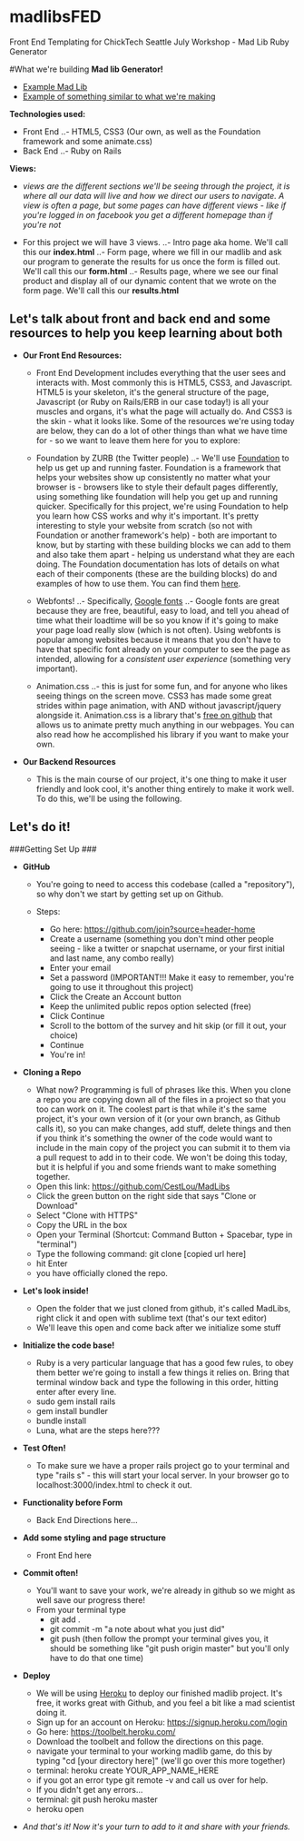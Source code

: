 # madlibsFED
Front End Templating for ChickTech Seattle July Workshop - Mad Lib Ruby Generator


#What we're building
**Mad lib Generator!**
- <a href="http://cdn.rainbowresource.netdna-cdn.com/products/032883i1.jpg">Example Mad Lib</a>
- <a href="http://www.redkid.net/madlibs/">Example of something similar to what we're making</a>

**Technologies used:**
- Front End
..- HTML5, CSS3 (Our own, as well as the Foundation framework and some animate.css)
- Back End
..- Ruby on Rails

**Views:**
- _views are the different sections we'll be seeing through the project, it is where all our data will live and how we direct our users to navigate. A view is often a page, but some pages can have different views - like if you're logged in on facebook you get a different homepage than if you're not_

- For this project we will have 3 views.
	..- Intro page aka home. We'll call this our **index.html**
	..- Form page, where we fill in our madlib and ask our program to generate the results for us once the form is filled out. We'll call this our **form.html**
	..- Results page, where we see our final product and display all of our dynamic content that we wrote on the form page. We'll call this our **results.html**

## Let's talk about front and back end and some resources to help you keep learning about both ##

- **Our Front End Resources:**
	- Front End Development includes everything that the user sees and interacts with. Most commonly this is HTML5, CSS3, and Javascript. HTML5 is your skeleton, it's the general structure of the page, Javascript (or Ruby on Rails/ERB in our case today!) is all your muscles and organs, it's what the page will actually do. And CSS3 is the skin - what it looks like.  Some of the resources we're using today are below, they can do a lot of other things than what we have time for - so we want to leave them here for you to explore:
	- Foundation by ZURB (the Twitter people)
	..- We'll use <a href="http://foundation.zurb.com/">Foundation</a> to help us get up and running faster. Foundation is a framework that helps your websites show up consistently no matter what your browser is - browsers like to style their default pages differently, using something like foundation will help you get up and running quicker. Specifically for this project, we're using Foundation to help you learn how CSS works and why it's important. It's pretty interesting to style your website from scratch (so not with Foundation or another framework's help) - both are important to know, but by starting with these building blocks we can add to them and also take them apart - helping us understand what they are each doing. The Foundation documentation has lots of details on what each of their components (these are the building blocks) do and examples of how to use them. You can find them <a href="http://foundation.zurb.com/sites/docs/">here</a>.

	- Webfonts!
	..- Specifically, <a href="https://www.google.com/fonts#">Google fonts</a>
	..- Google fonts are great because they are free, beautiful, easy to load, and tell you ahead of time what their loadtime will be so you know if it's going to make your page load really slow (which is not often). Using webfonts is popular among websites because it means that you don't have to have that specific font already on your computer to see the page as intended, allowing for a _consistent user experience_ (something very important).

	- Animation.css
	..- this is just for some fun, and for anyone who likes seeing things on the screen move. CSS3 has made some great strides within page animation, with AND without javascript/jquery alongside it. Animation.css is a library that's <a href="https://github.com/daneden/animate.css">free on github</a> that allows us to animate pretty much anything in our webpages. You can also read how he accomplished his library if you want to make your own.


- **Our Backend Resources**
	- This is the main course of our project, it's one thing to make it user friendly and look cool, it's another thing entirely to make it work well. To do this, we'll be using the following.

## Let's do it! ##

###Getting Set Up ###

- **GitHub**
	- You're going to need to access this codebase (called a "repository"), so why don't we start by getting set up on Github.

	- Steps:
		- Go here: https://github.com/join?source=header-home
		- Create a username (something you don't mind other people seeing - like a twitter or snapchat username, or your first initial and last name, any combo really)
		- Enter your email
		- Set a password (IMPORTANT!!! Make it easy to remember, you're going to use it throughout this project)
		- Click the Create an Account button
		- Keep the unlimited public repos option selected (free)
		- Click Continue
		- Scroll to the bottom of the survey and hit skip (or fill it out, your choice)
		- Continue
		- You're in!
- **Cloning a Repo**
	- What now? Programming is full of phrases like this. When you clone a repo you are copying down all of the files in a project so that you too can work on it. The coolest part is that while it's the same project, it's your own version of it (or your own branch, as Github calls it), so you can make changes, add stuff, delete things and then if you think it's something the owner of the code would want to include in the main copy of the project you can submit it to them via a pull request to add in to their code. We won't be doing this today, but it is helpful if you and some friends want to make something together.
	- Open this link: https://github.com/CestLou/MadLibs
	- Click the green button on the right side that says "Clone or Download"
	- Select "Clone with HTTPS"
	- Copy the URL in the box
	- Open your Terminal (Shortcut: Command Button + Spacebar, type in "terminal")
	- Type the following command: git clone [copied url here]
	- hit Enter
	- you have officially cloned the repo.
- **Let's look inside!**
	- Open the folder that we just cloned from github, it's called MadLibs, right click it and open with sublime text (that's our text editor)
	- We'll leave this open and come back after we initialize some stuff
- **Initialize the code base!**
	- Ruby is a very particular language that has a good few rules, to obey them better we're going to install a few things it relies on. Bring that terminal window back and type the following in this order, hitting enter after every line.
	- sudo gem install rails
	- gem install bundler
	- bundle install
	- Luna, what are the steps here???
- **Test Often!**
	- To make sure we have a proper rails project go to your terminal and type "rails s" - this will start your local server. In your browser go to localhost:3000/index.html to check it out.

- **Functionality before Form**
	- Back End Directions here...

- **Add some styling and page structure**
	- Front End here

- **Commit often!**
	- You'll want to save your work, we're already in github so we might as well save our progress there!
	- From your terminal type
		- git add .
		- git commit -m "a note about what you just did"
		- git push (then follow the prompt your terminal gives you, it should be something like "git push origin master" but you'll only have to do that one time)

- **Deploy**
	- We will be using <a href="#">Heroku</a> to deploy our finished madlib project. It's free, it works great with Github, and you feel a bit like a mad scientist doing it.
	- Sign up for an account on Heroku: https://signup.heroku.com/login
	- Go here: https://toolbelt.heroku.com/
	- Download the toolbelt and follow the directions on this page.
	- navigate your terminal to your working madlib game, do this by typing "cd [your directory here]" (we'll go over this more together)
	- terminal: heroku create YOUR_APP_NAME_HERE
	- if you got an error type git remote -v and call us over for help.
	- If you didn't get any errors...
	- terminal: git push heroku master
	- heroku open

- *And that's it! Now it's your turn to add to it and share with your friends.*